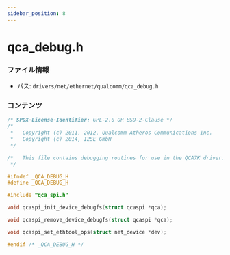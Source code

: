 ```yaml
---
sidebar_position: 8
---
```

# qca_debug.h

### ファイル情報

- パス: `drivers/net/ethernet/qualcomm/qca_debug.h`

### コンテンツ

```h
/* SPDX-License-Identifier: GPL-2.0 OR BSD-2-Clause */
/*
 *   Copyright (c) 2011, 2012, Qualcomm Atheros Communications Inc.
 *   Copyright (c) 2014, I2SE GmbH
 */

/*   This file contains debugging routines for use in the QCA7K driver.
 */

#ifndef _QCA_DEBUG_H
#define _QCA_DEBUG_H

#include "qca_spi.h"

void qcaspi_init_device_debugfs(struct qcaspi *qca);

void qcaspi_remove_device_debugfs(struct qcaspi *qca);

void qcaspi_set_ethtool_ops(struct net_device *dev);

#endif /* _QCA_DEBUG_H */

```
